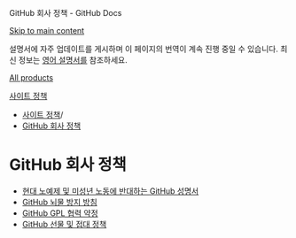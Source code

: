 GitHub 회사 정책 - GitHub Docs

[Skip to main content](#main-content)

설명서에 자주 업데이트를 게시하며 이 페이지의 번역이 계속 진행 중일 수 있습니다. 최신 정보는 [영어 설명서를](/en) 참조하세요.

[All products](/ko)

[사이트 정책](/ko/site-policy)

* [사이트 정책](/ko/site-policy)/
* [GitHub 회사 정책](/ko/site-policy/github-company-policies)

GitHub 회사 정책
==========

* [현대 노예제 및 미성년 노동에 반대하는 GitHub 성명서](/ko/site-policy/github-company-policies/github-statement-against-modern-slavery-and-child-labor)
* [GitHub 뇌물 방지 방침](/ko/site-policy/github-company-policies/github-anti-bribery-statement)
* [GitHub GPL 협력 약정](/ko/site-policy/github-company-policies/github-gpl-cooperation-commitment)
* [GitHub 선물 및 접대 정책](/ko/site-policy/github-company-policies/github-gifts-and-entertainment-policy)
